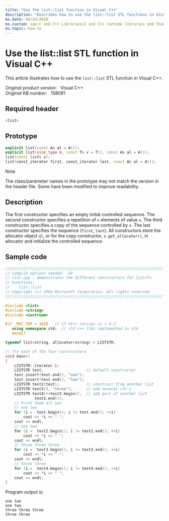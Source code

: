 ```yaml
---
title: "Use the list::list function in Visual C++"
description: "Describes how to use the list::list STL functions in Visual C++. This article also provides a code sample to show how to do this task."
ms.date: 04/24/2020
ms.custom: sap:C and C++ Libraries\C and C++ runtime libraries and Standard Template Library (STL)
ms.topic: how-to
---
```

# Use the list::list STL function in Visual C++

This article illustrates how to use the `list::list` STL function in Visual C++.

_Original product version:_ &nbsp; Visual C++  
_Original KB number:_ &nbsp; 158091

## Required header

```cpp
<list>
```

## Prototype

```cpp
explicit list(const A& al = A());
explicit list(size_type n, const T& v = T(), const A& al = A());
list(const list& x);
list(const_iterator first, const_iterator last, const A& al = A());
```

> [!NOTE]
> The class/parameter names in the prototype may not match the version in the header file. Some have been modified to improve readability.

## Description

The first constructor specifies an empty initial controlled sequence. The second constructor specifies a repetition of `n` elements of value `x`. The third constructor specifies a copy of the sequence controlled by `x`. The last constructor specifies the sequence (`first`, `last`). All constructors store the allocator object `al`, or for the copy constructor, `x.get_allocator()`, in allocator and initialize the controlled sequence.

## Sample code

```cpp
//////////////////////////////////////////////////////////////////////
// Compile options needed: -GX
// list.cpp : demonstrates the different constructors for list<T>
// Functions:
//    list::list
// Copyright (c) 1996 Microsoft Corporation. All rights reserved.
//////////////////////////////////////////////////////////////////////

#include <list>
#include <string>
#include <iostream>

#if _MSC_VER > 1020   // if VC++ version is > 4.2
   using namespace std;  // std c++ libs implemented in std
   #endif

typedef list<string, allocator<string> > LISTSTR;

// Try each of the four constructors
void main()
{
    LISTSTR::iterator i;
    LISTSTR test;                   // default constructor
    test.insert(test.end(), "one");
    test.insert(test.end(), "two");
    LISTSTR test2(test);            // construct from another list
    LISTSTR test3(3, "three");      // add several <T>'s
    LISTSTR test4(++test3.begin(),  // add part of another list
             test3.end());
    // Print them all out
    // one two
    for (i =  test.begin(); i != test.end(); ++i)
        cout << *i << " ";
    cout << endl;
    // one two
    for (i =  test2.begin(); i != test2.end(); ++i)
        cout << *i << " ";
    cout << endl;
    // three three three
    for (i =  test3.begin(); i != test3.end(); ++i)
        cout << *i << " ";
    cout << endl;
    // three three
    for (i =  test4.begin(); i != test4.end(); ++i)
        cout << *i << " ";
    cout << endl;
}
```

Program output is:

```console
one two
one two
three three three
three three
```
